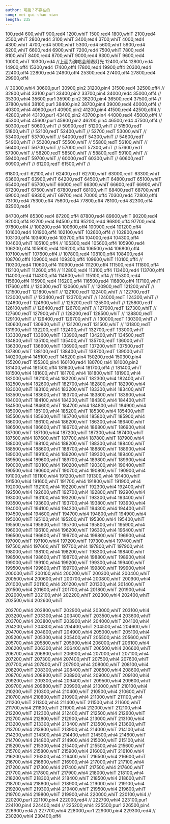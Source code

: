 ```yaml
---
author: 可能？不存在的
song: mei-gui-shao-nian
length: 235
---
```

100,red4
600,whiT
900,red4
1200,whiT
1500,red4
1800,whiT
2100,red4
2500,whiT
2800,red4
3100,whiT
3400,red4
3700,whiT
4000,red4
4300,whiT
4700,red4
5000,whiT
5300,red4
5600,whiT
5900,red4
6200,whiT
6600,red4
6900,whiT
7200,red4
7500,whiT
7800,red4
8100,whiT
8400,red4
8700,whiT
9000,red4
9300,whiT
9600,red4
10000,whiT
10300,red4
//上面为演唱会前奏灯光
12400,off4
12800,red4
14900,off4
15300,red4
17400,off4
17800,red4
19900,off4
20300,red4
22400,off4
22800,red4
24900,off4
25300,red4
27400,off4
27800,red4
29900,off4

//
30300,whi4
30600,pur1
30900,pin2
31200,pin4
31500,red4
32500,off4
//
32800,whi4
33100,pur1
33400,pin2
33700,pin4
34000,red4
35000,off4
//
35300,whi4
35600,pur1
35900,pin2
36200,pin4
36500,red4
37500,off4
//
37800,whi4
38100,pur1
38400,pin2
38700,pin4
39000,red4
40000,off4
//
40300,whi4
40600,pur1
40900,pin2
41200,pin4
41500,red4
42500,off4
//
42800,whi4
43100,pur1
43400,pin2
43700,pin4
44000,red4
45000,off4
//
45300,whi4
45600,pur1
45900,pin2
46200,pin4
46500,red4
47500,off4
//
50300,redT
50600,whiT
//
50900,redT
51200,whiT
//
51500,redT
51800,whiT
//
52100,redT
52400,whiT
//
52700,redT
53000,whiT
//
53400,redT
53700,whiT
//
54000,redT
54300,whiT
//
54600,redT
54900,whiT
//
55200,redT
55500,whiT
//
55800,redT
56100,whiT
//
56400,redT
56700,whiT
//
57000,redT
57300,whiT
//
57600,redT
57900,whiT
//
58200,redT
58500,whiT
//
58800,redT
59100,whiT
//
59400,redT
59700,whiT
//
60000,redT
60300,whiT
//
60600,redT
60900,whiT
//
61200,redT
61500,whiT
//

61800,redT
62100,whiT
62400,redT
62700,whiT
63000,redT
63300,whiT
63600,redT
63900,whiT
64200,redT
64500,whiT
64800,redT
65100,whiT
65400,redT
65700,whiT
66000,redT
66300,whiT
66600,redT
66900,whiT
67200,redT
67500,whiT
67800,redT
68100,whiT
68400,redT
68700,whiT
69000,redT
69300,whiT
69700,red4
70000,off4
70300,red4
72800,off4
73100,red4
75300,off4
75600,red4
77800,off4
78100,red4
82300,off4
82900,red4

84700,off4
85300,red4
87200,off4
87800,red4
89600,whiT
90200,red4
92000,off4
92700,red4
94500,off4
95200,red4
96800,off4
97700,red4
97800,off4
//
100200,red4
100600,off4
100900,red4
101200,off4
101600,red4
101900,off4
102100,whiT
102600,off4
//
102800,red4
103100,off4
103400,red4
103700,off4
104000,red4
104300,off4
104600,whiT
105100,off4
//
105300,red4
105600,off4
105900,red4
106200,off4
105900,red4
106200,off4
106500,red4
106800,off4
107100,whiT
107600,off4
//
107800,red4
108100,off4
108400,red4
108700,off4
109000,red4
109300,off4
109600,whiT
110100,off4
//
110300,red4
110600,off4
110900,red4
111200,off4
111500,red4
111800,off4
112100,whiT
112600,off4
//
112800,red4
113100,off4
113400,red4
113700,off4
114000,red4
114300,off4
114600,whiT
115100,off4
//
115300,red4
115600,off4
115900,red4
116200,off4
116500,red4
116800,off4
117100,whiT
117600,off4
//
120300,redT
120600,whiT
//
120900,redT
121200,whiT
//
121500,redT
121800,whiT
//
122100,redT
122400,whiT
//
122700,redT
123000,whiT
//
123400,redT
123700,whiT
//
124000,redT
124300,whiT
//
124600,redT
124900,whiT
//
125200,redT
125500,whiT
//
125800,redT
126100,whiT
//
126400,redT
126700,whiT
//
127000,redT
127300,whiT
//
127600,redT
127900,whiT
//
128200,redT
128500,whiT
//
128800,redT
129100,whiT
//
129400,redT
129700,whiT
//
130000,redT
130300,whiT
//
130600,redT
130900,whiT
//
131200,redT
131500,whiT
//
131800,redT
131900,whiT
132200,redT
132400,whiT
132700,redT
133000,whiT
133300,redT
133600,whiT
133900,redT
134200,whiT
134500,redT
134800,whiT
135100,redT
135400,whiT
135700,redT
136000,whiT
136300,redT
136600,whiT
136900,redT
137200,whiT
137500,redT
137800,whiT
138100,redT
138400,whiT
138700,redT
139000,whiT
140200,pin4
145100,redT
145200,pin4
150200,red4
150300,pin4
155200,redT
155300,pin4
160100,red4
180700,rai4
181000,pin2
181400,whi4
181500,off4
181600,whi4
181700,off4
//
181400,whiT
181500,whi4
181600,whiT
181700,whi4
181800,whiT
181900,whi4
182000,whiT
182100,whi4
182200,whiT
182300,whi4
182400,whiT
182500,whi4
182600,whiT
182700,whi4
182800,whiT
182900,whi4
183000,whiT
183100,whi4
183200,whiT
183300,whi4
183400,whiT
183500,whi4
183600,whiT
183700,whi4
183800,whiT
183900,whi4
184000,whiT
184100,whi4
184200,whiT
184300,whi4
184400,whiT
184500,whi4
184600,whiT
184700,whi4
184800,whiT
184900,whi4
185000,whiT
185100,whi4
185200,whiT
185300,whi4
185400,whiT
185500,whi4
185600,whiT
185700,whi4
185800,whiT
185900,whi4
186000,whiT
186100,whi4
186200,whiT
186300,whi4
186400,whiT
186500,whi4
186600,whiT
186700,whi4
186800,whiT
186900,whi4
187000,whiT
187100,whi4
187200,whiT
187300,whi4
187400,whiT
187500,whi4
187600,whiT
187700,whi4
187800,whiT
187900,whi4
188000,whiT
188100,whi4
188200,whiT
188300,whi4
188400,whiT
188500,whi4
188600,whiT
188700,whi4
188800,whiT
188900,whi4
189000,whiT
189100,whi4
189200,whiT
189300,whi4
189400,whiT
189500,whi4
189600,whiT
189700,whi4
189800,whiT
189900,whi4
190000,whiT
190100,whi4
190200,whiT
190300,whi4
190400,whiT
190500,whi4
190600,whiT
190700,whi4
190800,whiT
190900,whi4
191000,whiT
191100,whi4
191200,whiT
191300,whi4
191400,whiT
191500,whi4
191600,whiT
191700,whi4
191800,whiT
191900,whi4
192000,whiT
192100,whi4
192200,whiT
192300,whi4
192400,whiT
192500,whi4
192600,whiT
192700,whi4
192800,whiT
192900,whi4
193000,whiT
193100,whi4
193200,whiT
193300,whi4
193400,whiT
193500,whi4
193600,whiT
193700,whi4
193800,whiT
193900,whi4
194000,whiT
194100,whi4
194200,whiT
194300,whi4
194400,whiT
194500,whi4
194600,whiT
194700,whi4
194800,whiT
194900,whi4
195000,whiT
195100,whi4
195200,whiT
195300,whi4
195400,whiT
195500,whi4
195600,whiT
195700,whi4
195800,whiT
195900,whi4
196000,whiT
196100,whi4
196200,whiT
196300,whi4
196400,whiT
196500,whi4
196600,whiT
196700,whi4
196800,whiT
196900,whi4
197000,whiT
197100,whi4
197200,whiT
197300,whi4
197400,whiT
197500,whi4
197600,whiT
197700,whi4
197800,whiT
197900,whi4
198000,whiT
198100,whi4
198200,whiT
198300,whi4
198400,whiT
198500,whi4
198600,whiT
198700,whi4
198800,whiT
198900,whi4
199000,whiT
199100,whi4
199200,whiT
199300,whi4
199400,whiT
199500,whi4
199600,whiT
199700,whi4
199800,whiT
199900,whi4
200000,whiT
200100,whi4
200200,whiT
200300,whi4
200400,whiT
200500,whi4
200600,whiT
200700,whi4
200800,whiT
200900,whi4
201000,whiT
201100,whi4
201200,whiT
201300,whi4
201400,whiT
201500,whi4
201600,whiT
201700,whi4
201800,whiT
201900,whi4
202000,whiT
202100,whi4
202200,whiT
202300,whi4
202400,whiT
202500,whi4
202600,whiT

202700,whi4
202800,whiT
202900,whi4
203000,whiT
203100,whi4
203200,whiT
203300,whi4
203400,whiT
203500,whi4
203600,whiT
203700,whi4
203800,whiT
203900,whi4
204000,whiT
204100,whi4
204200,whiT
204300,whi4
204400,whiT
204500,whi4
204600,whiT
204700,whi4
204800,whiT
204900,whi4
205000,whiT
205100,whi4
205200,whiT
205300,whi4
205400,whiT
205500,whi4
205600,whiT
205700,whi4
205800,whiT
205900,whi4
206000,whiT
206100,whi4
206200,whiT
206300,whi4
206400,whiT
206500,whi4
206600,whiT
206700,whi4
206800,whiT
206900,whi4
207000,whiT
207100,whi4
207200,whiT
207300,whi4
207400,whiT
207500,whi4
207600,whiT
207700,whi4
207800,whiT
207900,whi4
208000,whiT
208100,whi4
208200,whiT
208300,whi4
208400,whiT
208500,whi4
208600,whiT
208700,whi4
208800,whiT
208900,whi4
209000,whiT
209100,whi4
209200,whiT
209300,whi4
209400,whiT
209500,whi4
209600,whiT
209700,whi4
209800,whiT
209900,whi4
210000,whiT
210100,whi4
210200,whiT
210300,whi4
210400,whiT
210500,whi4
210600,whiT
210700,whi4
210800,whiT
210900,whi4
211000,whiT
211100,whi4
211200,whiT
211300,whi4
211400,whiT
211500,whi4
211600,whiT
211700,whi4
211800,whiT
211900,whi4
212000,whiT
212100,whi4
212200,whiT
212300,whi4
212400,whiT
212500,whi4
212600,whiT
212700,whi4
212800,whiT
212900,whi4
213000,whiT
213100,whi4
213200,whiT
213300,whi4
213400,whiT
213500,whi4
213600,whiT
213700,whi4
213800,whiT
213900,whi4
214000,whiT
214100,whi4
214200,whiT
214300,whi4
214400,whiT
214500,whi4
214600,whiT
214700,whi4
214800,whiT
214900,whi4
215000,whiT
215100,whi4
215200,whiT
215300,whi4
215400,whiT
215500,whi4
215600,whiT
215700,whi4
215800,whiT
215900,whi4
216000,whiT
216100,whi4
216200,whiT
216300,whi4
216400,whiT
216500,whi4
216600,whiT
216700,whi4
216800,whiT
216900,whi4
217000,whiT
217100,whi4
217200,whiT
217300,whi4
217400,whiT
217500,whi4
217600,whiT
217700,whi4
217800,whiT
217900,whi4
218000,whiT
218100,whi4
218200,whiT
218300,whi4
218400,whiT
218500,whi4
218600,whiT
218700,whi4
218800,whiT
218900,whi4
219000,whiT
219100,whi4
219200,whiT
219300,whi4
219400,whiT
219500,whi4
219600,whiT
219700,whi4
219800,whiT
219900,whi4
220000,whiT
220100,whi4
//
220200,pur1
221100,pin4
222000,red4
//
222700,whi4
223100,pur1
224100,pin4
224400,red4
//
225200,whi4
225500,pur1
226500,pin4
226900,red4
//
227700,whi4
228000,pur1
229000,pin4
229300,red4
//
230200,whi4
230400,off4